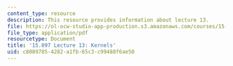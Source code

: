 ```yaml
---
content_type: resource
description: This resource provides information about lecture 13.
file: https://ol-ocw-studio-app-production.s3.amazonaws.com/courses/15-097-prediction-machine-learning-and-statistics-spring-2012/c80897854282a1fb65c3c99488f6ae50_MIT15_097S12_lec13.pdf
file_type: application/pdf
resourcetype: Document
title: '15.097 Lecture 13: Kernels'
uid: c8089785-4282-a1fb-65c3-c99488f6ae50
---
```

